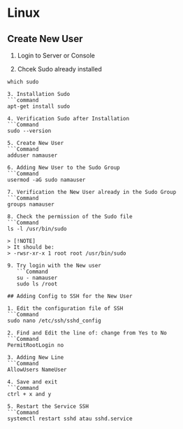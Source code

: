 # Linux

## Create New User

1. Login to Server or Console

2. Chcek Sudo already installed

````Command
which sudo

3. Installation Sudo
```command
apt-get install sudo

4. Verification Sudo after Installation
```Command
sudo --version

5. Create New User
```Command
adduser namauser

6. Adding New User to the Sudo Group
```Command
usermod -aG sudo namauser

7. Verification the New User already in the Sudo Group
```Command
groups namauser

8. Check the permission of the Sudo file
```Command
ls -l /usr/bin/sudo

> [!NOTE]
> It should be:
> -rwsr-xr-x 1 root root /usr/bin/sudo

9. Try login with the New user
   ```Command
   su - namauser
   sudo ls /root

## Adding Config to SSH for the New User

1. Edit the configuration file of SSH
```Command
sudo nano /etc/ssh/sshd_config

2. Find and Edit the line of: change from Yes to No
```Command
PermitRootLogin no

3. Adding New Line
```Command
AllowUsers NameUser

4. Save and exit
```Command
ctrl + x and y

5. Restart the Service SSH
```Command
systemctl restart sshd atau sshd.service
````
